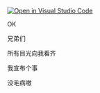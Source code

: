 [![Open in Visual Studio Code](https://classroom.github.com/assets/open-in-vscode-c66648af7eb3fe8bc4f294546bfd86ef473780cde1dea487d3c4ff354943c9ae.svg)](https://classroom.github.com/online_ide?assignment_repo_id=7663194&assignment_repo_type=AssignmentRepo)

OK

兄弟们

所有目光向我看齐

我宣布个事



没毛病嗷
